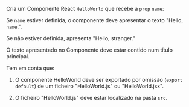 Cria um Componente React `HelloWorld` que recebe a `prop` `name`:

Se `name` estiver definida, o componente deve apresentar o texto "Hello, `name`.".

Se não estiver definida, apresenta "Hello, stranger."

O texto apresentado no Componente deve estar contido num título principal.

Tem em conta que:

1. O componente HelloWorld deve ser exportado por omissão (`export default`) de um ficheiro "HelloWorld.js" ou "HelloWorld.jsx".

2. O ficheiro "HelloWorld.js" deve estar localizado na pasta `src`.